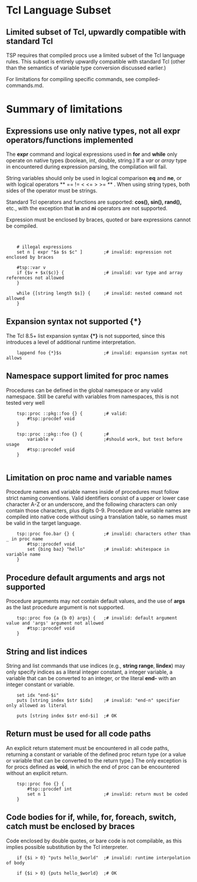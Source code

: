 
# Tcl Language Subset

## Limited subset of Tcl, upwardly compatible with standard Tcl

TSP requires that compiled procs use a limited subset of the Tcl language rules.
This subset is entirely upwardly compatible with standard Tcl (other than the 
semantics of variable type conversion discussed earlier.)  

For limitations for compiling specific commands, see compiled-commands.md.

# Summary of limitations

## Expressions use only native types, not all expr operators/functions implemented

The **expr** command and logical expressions used in **for** and **while** only 
operate on native types (boolean, int, double, string.)
If a *var* or *array* type in encountered during expression parsing, the compilation will
fail.  

String variables should only be used in logical comparison **eq** and **ne**, or with logical
operators ** == != < <= > >= ** .  When using string types, both sides of the operator must be
strings.  

Standard Tcl operators and functions are supported: **cos(), sin(), rand(),** etc., with 
the exception that **in** and **ni** operators are not supported.

Expression must be enclosed by braces, quoted or bare expressions cannot be compiled.

```


    # illegal expressions
    set n [ expr "$a $s $c" ]        ;# invalid: expression not enclosed by braces

    #tsp::var v
    if {$v + $x($c)} {               ;# invalid: var type and array references not allowed
    }

    while {[string length $s]} {     ;# invalid: nested command not allowed
    }
```

## Expansion syntax not supported {*}

The Tcl 8.5+ list expansion syntax **{*}** is not supported, since this introduces
a level of additional runtime interpretation.

```
    lappend foo {*}$s                ;# invalid: expansion syntax not allows
```

## Namespace support limited for proc names 

Procedures can be defined in the global namespace or any valid namespace. 
Still be careful with variables from namespaces, this is not tested very well

```
    tsp::proc ::pkg::foo {} {        ;# valid: 
        #tsp::procdef void
    }

    tsp::proc ::pkg::foo {} {        ;# 
        variable v                   ;#should work, but test before usage
        #tsp::procdef void
    }
    
```

## Limitation on proc name and variable names

Procedure names and variable names inside of procedures must follow strict naming conventions.
Valid identifiers consist of a upper or lower case character A-Z or an underscore, and the following
characters can only contain those characters, plus digits 0-9.  Procedure and variable names
are compiled into native code without using a translation table, so names must be valid in the 
target language.

```
    tsp::proc foo.bar {} {           ;# invalid: characters other than _ in proc name
        #tsp::procdef void
        set {bing baz} "hello"       ;# invalid: whitespace in variable name
    }
```

## Procedure default arguments and **args** not supported

Procedure arguments may not contain default values, and the use of **args** as the last procedure 
argument is not supported.

```
    tsp::proc foo {a {b 0} args} {   ;# invalid: default argument value and 'args' argument not allowed
        #tsp::procdef void
    }
```

## String and list indices

String and list commands that use indices (e.g., **string range**, **lindex**) may only specify
indices as a literal integer constant, a integer variable,  a variable that can be converted
to an integer, or the literal **end-** with an integer constant or variable.  

```
    set idx "end-$i"
    puts [string index $str $idx]    ;# invalid: "end-n" specifier only allowed as literal

    puts [string index $str end-$i]  ;# OK
```

## Return must be used for all code paths

An explicit return statement must be encountered in all code paths, returning
a constant or variable of the defined proc return type (or a value or variable that can
be converted to the return type.)  The only exception is for procs defined as
**void**, in which the end of proc can be encountered without an explicit return.

```
    tsp::proc foo {} {
        #tsp::procdef int
        set n 1                      ;# invalid: return must be coded
    }
```

## Code bodies for if, while, for, foreach, switch, catch must be enclosed by braces 

Code enclosed by double quotes, or bare code is not compilable, as this implies
possible substitution by the Tcl interpreter.

```
    if {$i > 0} "puts hello_$world"  ;# invalid: runtime interpolation of body

    if {$i > 0} {puts hello_$world}  ;# OK
```



